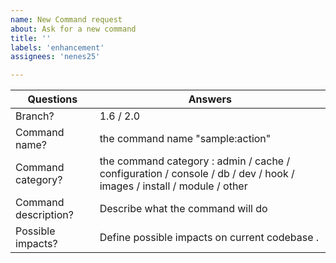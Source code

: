 ```yaml
---
name: New Command request
about: Ask for a new command
title: ''
labels: 'enhancement'
assignees: 'nenes25'

---
```


| Questions         | Answers
| ----------------- | -------------------------------------------------------
| Branch?           | 1.6 / 2.0
| Command name?      | the command name "sample:action"
| Command category?  | the command category : admin / cache / configuration / console / db / dev / hook / images / install / module / other 
| Command description?   | Describe what the command will do
| Possible impacts? | Define possible impacts on current codebase .
